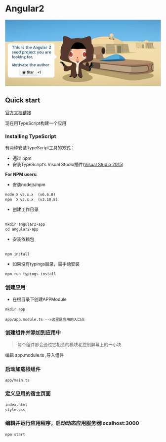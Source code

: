 # Angular2


<img src="images/ng2.jpg"/>


## Quick start
<a href="https://angular.io/docs/ts/latest/quickstart.html">官方文档链接</a>

现在用TypeScript构建一个应用

### Installing TypeScript

有两种安装TypeScript工具的方式：

* 通过 npm
* 安装TypeScript’s Visual Studio插件([Visual Studio 2015](https://www.typescriptlang.org/#download-links))

**For NPM users:**
* 安装nodejs/npm
```
node 》 v5.x.x  (v6.6.0)
npm  》 v3.x.x  (v3.10.8)
```
* 创建工作目录
```

mkdir angular2-app
cd angular2-app
```

* 安装依赖包
```

npm install 

```
* 如果没有typings目录，需手动安装

```
npm run typings install

```

### 创建应用

* 在根目录下创建APPModule

```
mkdir app

app/app.module.ts -->这里是应用的入口点

```

### 创建组件并添加到应用中

> 每个组件都会通过它相关的模块老控制屏幕上的一小块

编辑 app.module.ts ,导入组件

### 启动加载根组件

```
app/main.ts
```

### 定义应用的宿主页面

```
index.html
style.css
```

### 编辑并运行应用程序，启动动态应用服务器localhost:3000

```
npm start
```

